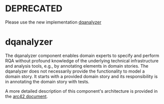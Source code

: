 # DEPRECATED
Please use the new implementation [dqanalyzer](https://github.com/dqualizer/dqanalyzer2)

# dqanalyzer

The dqanalyzer component enables domain experts to specify and perform RQA without profound knowledge of the underlying technical infrastructure and analysis tools, e.g., by annotating elements in domain stories.
The dqanalyzer does not necessarily provide the functionality to model a domain story. It starts with a provided domain story and its responsibility is in annotating the domain story with tests.

A more detailed description of this component's architecture is provided in the [arc42 document](https://dqualizer.github.io/dqualizer). 
